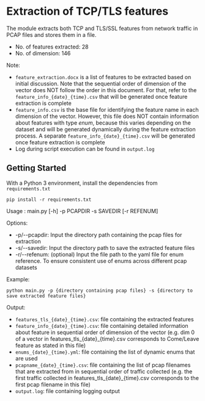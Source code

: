 # Extraction of TCP/TLS features

The module extracts both TCP and TLS/SSL features from network traffic in PCAP files and stores them in a file.

* No. of features extracted:   28
* No. of  dimension:            146

Note:
* `feature_extraction.docx` is a list of features to be extracted based on initial discussion. Note that the sequential order of dimension of the vector does NOT follow the order in this document. For that, refer to the `feature_info_{date}_{time}.csv` that will be generated once feature extraction is complete
* `feature_info.csv` is the base file for identifying the feature name in each dimension of the vector. However, this file does NOT contain information about features with type _enum_, because this varies depending on the dataset and will be generated dynamically during the feature extraction process. A separate `feature_info_{date}_{time}.csv` will be generated once feature extraction is complete
* Log during script execution can be found in `output.log`

## Getting Started

With a Python 3 environment, install the dependencies from `requirements.txt`

```
pip install -r requirements.txt
```

Usage : main.py [-h] -p PCAPDIR -s SAVEDIR [-r REFENUM]

Options:
* -p/--pcapdir:     Input the directory path containing the pcap files for extraction
* -s/--savedir:     Input the directory path to save the extracted feature files
* -r/--refenum:     (optional) Input the file path to the yaml file for enum reference. To ensure consistent use of enums across different pcap datasets

Example:

```
python main.py -p {directory containing pcap files} -s {directory to save extracted feature files}
```

Output:
* `features_tls_{date}_{time}.csv`:   file containing the extracted features
* `feature_info_{date}_{time}.csv`:   file containing detailed information about feature in sequential order of dimension of the vector (e.g. dim 0 of a vector in features_tls_{date}_{time}.csv corresponds to Come/Leave feature as stated in this file)
* `enums_{date}_{time}.yml`:          file containing the list of dynamic enums that are used
* `pcapname_{date}_{time}.csv`:       file containing the list of pcap filenames that are extracted from in sequential order of traffic collected (e.g. the first traffic collected in features_tls_{date}_{time}.csv corresponds to the first pcap filename in this file)
* `output.log`:                       file containing logging output
